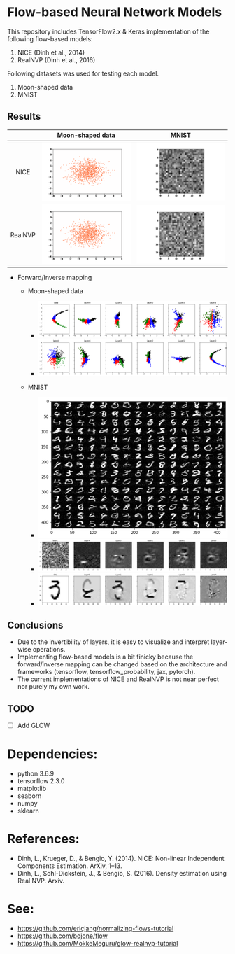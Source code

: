 # Flow-based Neural Network Models

This repository includes TensorFlow2.x & Keras implementation of the following flow-based models:

1. NICE (Dinh et al., 2014)
2. RealNVP (Dinh et al., 2016)

Following datasets was used for testing each model.

1. Moon-shaped data
2. MNIST

## Results

|    | Moon-shaped data | MNIST |
| :-----: | :-----: | :-----: |
| NICE    | ![nice_moon](https://github.com/jaekookang/flow_based_models/blob/master/result/nice_moon.gif) | ![nice_mnist](https://github.com/jaekookang/flow_based_models/blob/master/result/nice_mnist.gif) |
| RealNVP    | ![nvp_moon](https://github.com/jaekookang/flow_based_models/blob/master/result/nvp_moon.gif) | ![nvp_mnist](https://github.com/jaekookang/flow_based_models/blob/master/result/nvp_mnist.gif) |


- Forward/Inverse mapping
    - Moon-shaped data
        - ![nvp_moon_forward](https://github.com/jaekookang/flow_based_models/blob/master/result/nvp_moon_forward.png)
        - ![nvp_moon_inverse](https://github.com/jaekookang/flow_based_models/blob/master/result/nvp_moon_inverse.png)

    - MNIST
        - ![nvp_mnist](https://github.com/jaekookang/flow_based_models/blob/master/result/nvp_mnist.png)
        - ![nvp_mnist_forward](https://github.com/jaekookang/flow_based_models/blob/master/result/nvp_mnist_forward.png)
        - ![nvp_mnist_inverse](https://github.com/jaekookang/flow_based_models/blob/master/result/nvp_mnist_inverse.png)


## Conclusions
- Due to the invertibility of layers, it is easy to visualize and interpret layer-wise operations.
- Implementing flow-based models is a bit finicky because the forward/inverse mapping can be changed based on the architecture and frameworks (tensorflow, tensorflow_probability, jax, pytorch).
- The current implementations of NICE and RealNVP is not near perfect nor purely my own work.

## TODO
- [ ] Add GLOW

# Dependencies:
- python 3.6.9
- tensorflow 2.3.0
- matplotlib
- seaborn
- numpy
- sklearn

# References:
- Dinh, L., Krueger, D., & Bengio, Y. (2014). NICE: Non-linear Independent Components Estimation. ArXiv, 1–13.
- Dinh, L., Sohl-Dickstein, J., & Bengio, S. (2016). Density estimation using Real NVP. Arxiv.

# See:
- https://github.com/ericjang/normalizing-flows-tutorial
- https://github.com/bojone/flow
- https://github.com/MokkeMeguru/glow-realnvp-tutorial